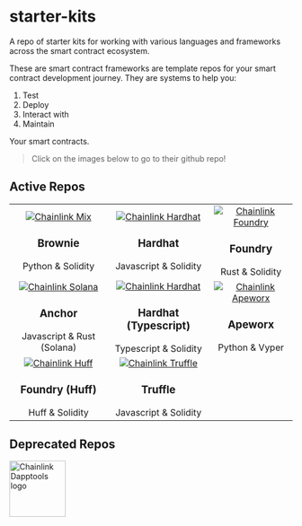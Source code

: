# starter-kits
A repo of starter kits for working with various languages and frameworks across the smart contract ecosystem. 

These are smart contract frameworks are template repos for your smart contract development journey. They are systems to help you:

1. Test
2. Deploy
3. Interact with
4. Maintain

Your smart contracts.

> Click on the images below to go to their github repo!

## Active Repos




|                                                                                                                                                        |                                                                                                                                                                                               |                                                                                                                                                     |
|:------------------------------------------------------------------------------------------------------------------------------------------------------:|:---------------------------------------------------------------------------------------------------------------------------------------------------------------------------------------------:|:---------------------------------------------------------------------------------------------------------------------------------------------------:|
|        [![Chainlink Mix](./img/chainlink-brownie.png)](https://github.com/smartcontractkit/chainlink-mix)  <h3>Brownie</h3>  Python & Solidity         |                     [![Chainlink Hardhat](./img/chainlink-hardhat.png)](https://github.com/smartcontractkit/hardhat-starter-kit)  <h3>Hardhat</h3>  Javascript & Solidity                     | [![Chainlink Foundry](./img/chainlink-foundry.png)](https://github.com/smartcontractkit/foundry-starter-kit)   <h3>Foundry</h3> Rust & Solidity |
| [![Chainlink Solana](./img/chainlink-solana.png)](https://github.com/smartcontractkit/solana-starter-kit) <h3>Anchor</h3>   Javascript & Rust (Solana) | [![Chainlink Hardhat](./img/chainlink-hardhat-typescript.png)](https://github.com/smartcontractkit/hardhat-starter-kit/tree/typescript)  <h3>Hardhat (Typescript)</h3>  Typescript & Solidity |   [![Chainlink Apeworx](./img/chainlink-apeworx.png)](https://github.com/smartcontractkit/apeworx-starter-kit)    <h3>Apeworx</h3> Python & Vyper   |
|  [![Chainlink Huff](./img/chainlink-huff.png)](https://github.com/smartcontractkit/huff-starter-kit)    <h3>Foundry (Huff) </h3> Huff & Solidity | [![Chainlink Truffle](./img/chainlink-truffle.png)](https://github.com/smartcontractkit/truffle-starter-kit)    <h3>Truffle</h3>  Javascript & Solidity   |


## Deprecated Repos


<div styles="flex: 1 1 0%; flex-wrap: wrap;">
<a href="https://github.com/smartcontractkit/dapptools-starter-kit" target="_blank">
<img src="./img/chainlink-dapptools.png" width="100" alt="Chainlink Dapptools logo">
</a>
</div>



